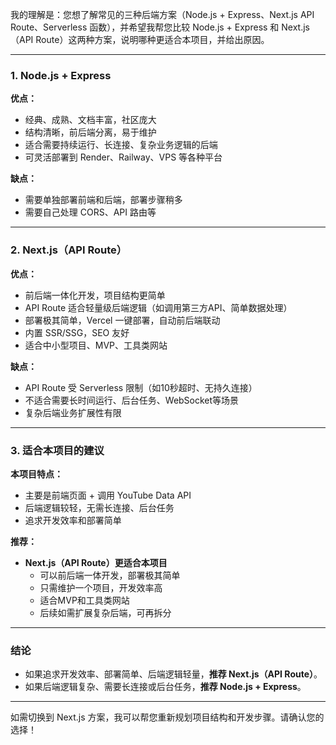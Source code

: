 我的理解是：您想了解常见的三种后端方案（Node.js + Express、Next.js API Route、Serverless 函数），并希望我帮您比较 Node.js + Express 和 Next.js（API Route）这两种方案，说明哪种更适合本项目，并给出原因。

---

### 1. Node.js + Express

**优点：**
- 经典、成熟、文档丰富，社区庞大
- 结构清晰，前后端分离，易于维护
- 适合需要持续运行、长连接、复杂业务逻辑的后端
- 可灵活部署到 Render、Railway、VPS 等各种平台

**缺点：**
- 需要单独部署前端和后端，部署步骤稍多
- 需要自己处理 CORS、API 路由等

---

### 2. Next.js（API Route）

**优点：**
- 前后端一体化开发，项目结构更简单
- API Route 适合轻量级后端逻辑（如调用第三方API、简单数据处理）
- 部署极其简单，Vercel 一键部署，自动前后端联动
- 内置 SSR/SSG，SEO 友好
- 适合中小型项目、MVP、工具类网站

**缺点：**
- API Route 受 Serverless 限制（如10秒超时、无持久连接）
- 不适合需要长时间运行、后台任务、WebSocket等场景
- 复杂后端业务扩展性有限

---

### 3. 适合本项目的建议

**本项目特点：**
- 主要是前端页面 + 调用 YouTube Data API
- 后端逻辑较轻，无需长连接、后台任务
- 追求开发效率和部署简单

**推荐：**
- **Next.js（API Route）更适合本项目**
  - 可以前后端一体开发，部署极其简单
  - 只需维护一个项目，开发效率高
  - 适合MVP和工具类网站
  - 后续如需扩展复杂后端，可再拆分

---

### 结论

- 如果追求开发效率、部署简单、后端逻辑轻量，**推荐 Next.js（API Route）**。
- 如果后端逻辑复杂、需要长连接或后台任务，**推荐 Node.js + Express**。

---

如需切换到 Next.js 方案，我可以帮您重新规划项目结构和开发步骤。请确认您的选择！